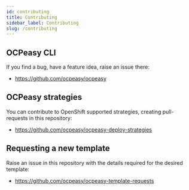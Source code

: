 ```yaml
---
id: contributing
title: Contributing
sidebar_label: Contributing
slug: /contributing
---
```


## OCPeasy CLI

If you find a bug, have a feature idea, raise an issue there:

- https://github.com/ocpeasy/ocpeasy

## OCPeasy strategies

You can contribute to OpenShift supported strategies, creating pull-requests in this repository:

- https://github.com/ocpeasy/ocpeasy-deploy-strategies


## Requesting a new template

Raise an issue in this repository with the details required for the desired template:

- https://github.com/ocpeasy/ocpeasy-template-requests
